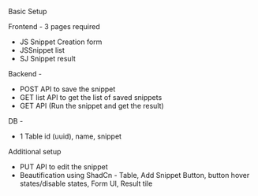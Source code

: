 Basic Setup

Frontend - 
3 pages required 
- JS Snippet Creation form
- JSSnippet list
- SJ Snippet result

Backend -
- POST API to save the snippet
- GET list API to get the list of saved snippets
- GET API (Run the snippet and get the result)

DB - 
- 1 Table 
 id (uuid), name, snippet


Additional setup

 - PUT API to edit the snippet
 - Beautification using ShadCn - 
 Table, Add Snippet Button, button hover states/disable states, Form UI, Result tile
 